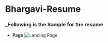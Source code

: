 # Bhargavi-Resume


### _Following is  the Sample for the resume

- **Page**
  ![Landing Page](https://user-images.githubusercontent.com/101566013/199767904-138f944a-7489-48e6-9445-67fb81cd255d.png)


